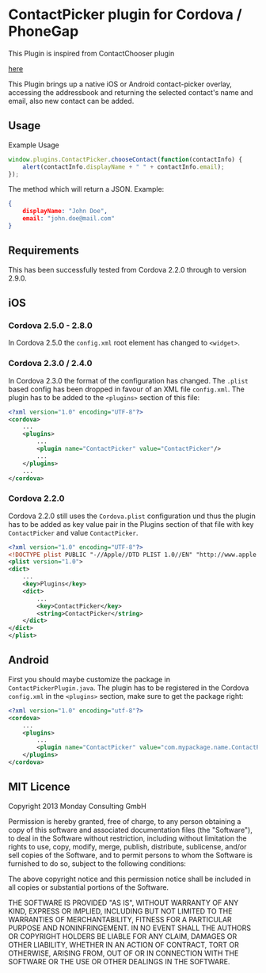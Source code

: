 # ContactPicker plugin for Cordova / PhoneGap

This Plugin is inspired from ContactChooser plugin

[here](https://github.com/monday-consulting/ContactChooser)

This Plugin brings up a native iOS or Android contact-picker overlay, accessing the addressbook and returning the selected contact's name and email, also new contact can be added.
## Usage

Example Usage

```js
window.plugins.ContactPicker.chooseContact(function(contactInfo) {
    alert(contactInfo.displayName + " " + contactInfo.email);
});
```

The method which will return a JSON. Example:

```json
{
    displayName: "John Doe",
    email: "john.doe@mail.com"
}
```

## Requirements

This has been successfully tested from Cordova 2.2.0 through to version 2.9.0.

## iOS

### Cordova 2.5.0 - 2.8.0
In Cordova 2.5.0 the `config.xml` root element has changed to `<widget>`.

### Cordova 2.3.0 / 2.4.0
In Cordova 2.3.0 the format of the configuration has changed. The `.plist` based config has been dropped in favour of an XML file `config.xml`. The plugin has to be added to the `<plugins>` section of this file:

```xml
<?xml version="1.0" encoding="UTF-8"?>
<cordova>
    ...
	<plugins>
    	...
	    <plugin name="ContactPicker" value="ContactPicker"/>
		...
    </plugins>
	...
</cordova>
```

### Cordova 2.2.0

Cordova 2.2.0 still uses the `Cordova.plist` configuration und thus the plugin has to be added as key value pair in the Plugins section of that file with key `ContactPicker` and value `ContactPicker`.

```xml
<?xml version="1.0" encoding="UTF-8"?>
<!DOCTYPE plist PUBLIC "-//Apple//DTD PLIST 1.0//EN" "http://www.apple.com/DTDs/PropertyList-1.0.dtd">
<plist version="1.0">
<dict>
	... 
	<key>Plugins</key>
	<dict>
		...
		<key>ContactPicker</key>
		<string>ContactPicker</string>
	</dict>
</dict>
</plist>
```

## Android

First you should maybe customize the package in `ContactPickerPlugin.java`. The plugin has to be registered in the Cordova `config.xml` in the `<plugins>` section, make sure to get the package right:

```xml
<?xml version="1.0" encoding="utf-8"?>
<cordova>
    ...
    <plugins>
        ...
        <plugin name="ContactPicker" value="com.mypackage.name.ContactPickerPlugin" />
    </plugins>
</cordova>
```

## MIT Licence

Copyright 2013 Monday Consulting GmbH

Permission is hereby granted, free of charge, to any person obtaining
a copy of this software and associated documentation files (the
"Software"), to deal in the Software without restriction, including
without limitation the rights to use, copy, modify, merge, publish,
distribute, sublicense, and/or sell copies of the Software, and to
permit persons to whom the Software is furnished to do so, subject to
the following conditions:

The above copyright notice and this permission notice shall be
included in all copies or substantial portions of the Software.

THE SOFTWARE IS PROVIDED "AS IS", WITHOUT WARRANTY OF ANY KIND,
EXPRESS OR IMPLIED, INCLUDING BUT NOT LIMITED TO THE WARRANTIES OF
MERCHANTABILITY, FITNESS FOR A PARTICULAR PURPOSE AND
NONINFRINGEMENT. IN NO EVENT SHALL THE AUTHORS OR COPYRIGHT HOLDERS BE
LIABLE FOR ANY CLAIM, DAMAGES OR OTHER LIABILITY, WHETHER IN AN ACTION
OF CONTRACT, TORT OR OTHERWISE, ARISING FROM, OUT OF OR IN CONNECTION
WITH THE SOFTWARE OR THE USE OR OTHER DEALINGS IN THE SOFTWARE.
